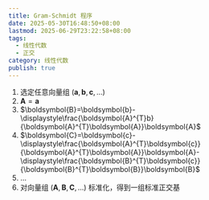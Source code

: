 ```yaml
---
title: Gram-Schmidt 程序
date: 2025-05-30T16:48:50+08:00
lastmod: 2025-06-29T23:22:58+08:00
tags:
  - 线性代数
  - 正交
category: 线性代数
publish: true
---
```


1. 选定任意向量组 $(\boldsymbol{a},\boldsymbol{b},\boldsymbol{c},\dots)$
2. $\boldsymbol{A}=\boldsymbol{a}$
3. $\boldsymbol{B}=\boldsymbol{b}-\displaystyle\frac{\boldsymbol{A}^{T}b}{\boldsymbol{A}^{T}\boldsymbol{A}}\boldsymbol{A}$
4. $\boldsymbol{C}=\boldsymbol{c}-\displaystyle\frac{\boldsymbol{A}^{T}\boldsymbol{c}}{\boldsymbol{A}^{T}\boldsymbol{A}}\boldsymbol{A}-\displaystyle\frac{\boldsymbol{B}^{T}\boldsymbol{c}}{\boldsymbol{B}^{T}\boldsymbol{B}}\boldsymbol{B}$
5. $\dots$
6. 对向量组 $(\boldsymbol{A},\boldsymbol{B},\boldsymbol{C},\dots)$ 标准化，得到一组标准正交基